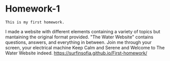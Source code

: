 # Homework-1
    This is my first homework.
I made a website with different elements containing a variety of topics but mantaining the original format provided.
    "The Water Website" contains questions, answers, and everything in between. 
Join me through your screen,
your electrical machine
Keep Calm and Serene
and Welcome to The Water Website indeed.
https://surfinsofia.github.io/First-homework/





